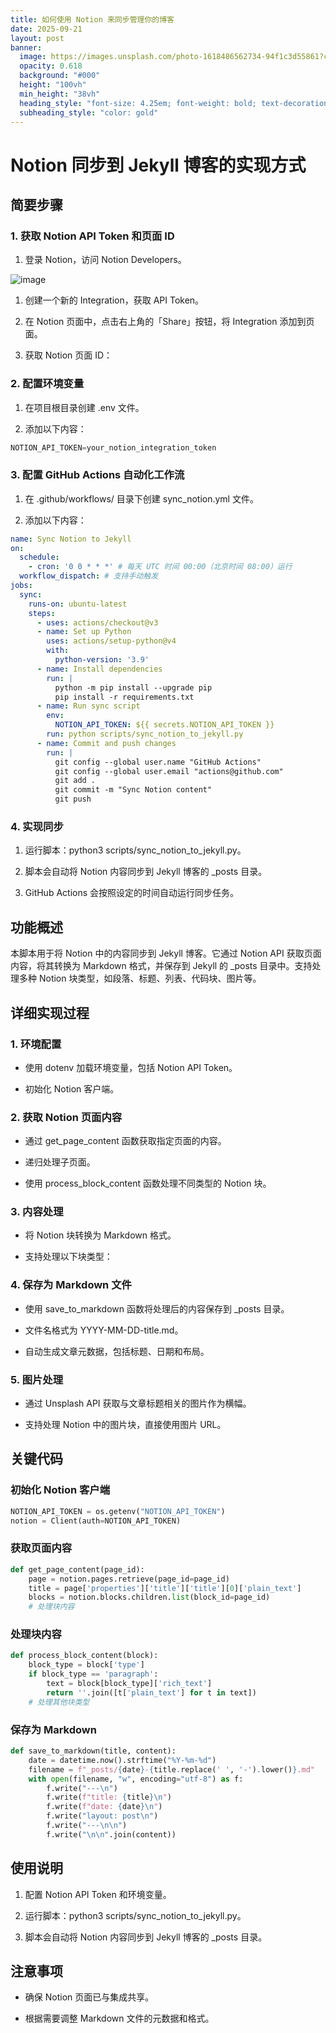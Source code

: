 ```yaml
---
title: 如何使用 Notion 来同步管理你的博客
date: 2025-09-21
layout: post
banner:
  image: https://images.unsplash.com/photo-1618486562734-94f1c3d55861?crop=entropy&cs=tinysrgb&fit=max&fm=jpg&ixid=M3w2OTIwMzJ8MHwxfHJhbmRvbXx8fHx8fHx8fDE3NTg0NDI5OTZ8&ixlib=rb-4.1.0&q=80&w=1080
  opacity: 0.618
  background: "#000"
  height: "100vh"
  min_height: "38vh"
  heading_style: "font-size: 4.25em; font-weight: bold; text-decoration: underline"
  subheading_style: "color: gold"
---
```


# Notion 同步到 Jekyll 博客的实现方式

## 简要步骤

### 1. 获取 Notion API Token 和页面 ID

1. 登录 Notion，访问 Notion Developers。

![image](https://prod-files-secure.s3.us-west-2.amazonaws.com/a7a0cc5a-89b9-4cda-8686-1fba0ca52f40/d19c1afe-dea5-4312-9333-786b0ba83054/image.png?X-Amz-Algorithm=AWS4-HMAC-SHA256&X-Amz-Content-Sha256=UNSIGNED-PAYLOAD&X-Amz-Credential=ASIAZI2LB466TE4TMICG%2F20250921%2Fus-west-2%2Fs3%2Faws4_request&X-Amz-Date=20250921T082315Z&X-Amz-Expires=3600&X-Amz-Security-Token=IQoJb3JpZ2luX2VjEIX%2F%2F%2F%2F%2F%2F%2F%2F%2F%2FwEaCXVzLXdlc3QtMiJIMEYCIQCHja0sEt%2BkW0bBW7kjK7iOA75vX91Puj87qhRagGXJFAIhAN2DdPVd0jHBdI1In4WerRLRUzXk44RSpVtjuGb%2Bl%2FHTKogECP7%2F%2F%2F%2F%2F%2F%2F%2F%2F%2FwEQABoMNjM3NDIzMTgzODA1IgzIO3K%2BrkhDLHYGAFQq3AP9nj1sD7yjhE4eV3%2BPUvrmRMSE2Go62%2BJgyQeWiyOpdwTMDqmSuOmRbyHMFoklk8U%2Bh1wddg6slxi1BJIlatq6VWaMLUGR2TBbqm6FHvDdxrl1bTNVTmppvUirq%2BxLUGk4bu3gk4D6qdhwLZC6%2BXtCcef0wQDDJooY9BvGpYjK2Me7Z1Zqso39rL0NFAs9yth%2FfKATYk9kI0FoZk%2FltAzvrT%2BtipgyZ%2Bwn34sbgTMswyxCbjXcfVsVHfmYrN0KjoCHhuPTTk62G4j%2Bgfzov0mmPGF6pHnNWYq1ZsKJcBjxdwwd9n%2BQpmtlAk%2BPWaenoll%2FjTP3Vayu8ga%2BXRxMhH46feudJLiLNWWj9EJfmiZlxKFDizQMFYdBMsUl9UPVr4JcXyH%2F%2FSkdIYfUMz2QevzGw7OnlMLiTmZ%2BA%2Bg%2FE%2Ftp0QERncHyqeS9xZZoNt6hM9DueU3slHASFlv7AoTy6mIHRkS3Mnyeqo%2FlI%2F3I%2B7wrhk4aYrlVAVUC8Vvu1DV1I%2Fqxv4%2FSWPFMdYcZS6%2FN5AZC9zCF7RXLjiGBEbGcGB3R%2Ft8qx99SLcsitN5xzb%2BwHmIvOH6aYeuzr6%2FgtqA3yQhY7ZQnjLdfT3pq%2F951wa377M5hqnx0v6TQLNHXszChkb7GBjqkAUOdzZmwGyOzjj9aB9XZRBbe%2Br5DZ%2BphIh%2B3zIGTC5dajPWt15xvHP1J7UG2OE%2FEk7UHRZyvDkkRBGDLujvuvalYUEGYs21wwHlxRLh0g3R%2BX6m0KL9XI4A6ALja%2FpbF4zt3JZLOEJhqK1XkArFaZ1RVGRTOU2gTh7vFhpspXXOJ7nRJM%2Ff9MVyRTTRFcILXIM4ZnxpJxvSYjdgCGIT3Tf9HNsXm&X-Amz-Signature=1d9521112279c38415dcbdeac0bed5782313a23f39132f20504803b80638b9d8&X-Amz-SignedHeaders=host&x-amz-checksum-mode=ENABLED&x-id=GetObject)

1. 创建一个新的 Integration，获取 API Token。

1. 在 Notion 页面中，点击右上角的「Share」按钮，将 Integration 添加到页面。

1. 获取 Notion 页面 ID：


### 2. 配置环境变量

1. 在项目根目录创建 .env 文件。

1. 添加以下内容：

```javascript
NOTION_API_TOKEN=your_notion_integration_token
```

### 3. 配置 GitHub Actions 自动化工作流

1. 在 .github/workflows/ 目录下创建 sync_notion.yml 文件。

1. 添加以下内容：

```yaml
name: Sync Notion to Jekyll
on:
  schedule:
    - cron: '0 0 * * *' # 每天 UTC 时间 00:00（北京时间 08:00）运行
  workflow_dispatch: # 支持手动触发
jobs:
  sync:
    runs-on: ubuntu-latest
    steps:
      - uses: actions/checkout@v3
      - name: Set up Python
        uses: actions/setup-python@v4
        with:
          python-version: '3.9'
      - name: Install dependencies
        run: |
          python -m pip install --upgrade pip
          pip install -r requirements.txt
      - name: Run sync script
        env:
          NOTION_API_TOKEN: ${{ secrets.NOTION_API_TOKEN }}
        run: python scripts/sync_notion_to_jekyll.py
      - name: Commit and push changes
        run: |
          git config --global user.name "GitHub Actions"
          git config --global user.email "actions@github.com"
          git add .
          git commit -m "Sync Notion content"
          git push
```

### 4. 实现同步

1. 运行脚本：python3 scripts/sync_notion_to_jekyll.py。

1. 脚本会自动将 Notion 内容同步到 Jekyll 博客的 _posts 目录。

1. GitHub Actions 会按照设定的时间自动运行同步任务。

## 功能概述

本脚本用于将 Notion 中的内容同步到 Jekyll 博客。它通过 Notion API 获取页面内容，将其转换为 Markdown 格式，并保存到 Jekyll 的 _posts 目录中。支持处理多种 Notion 块类型，如段落、标题、列表、代码块、图片等。

## 详细实现过程

### 1. 环境配置

- 使用 dotenv 加载环境变量，包括 Notion API Token。

- 初始化 Notion 客户端。

### 2. 获取 Notion 页面内容

- 通过 get_page_content 函数获取指定页面的内容。

- 递归处理子页面。

- 使用 process_block_content 函数处理不同类型的 Notion 块。

### 3. 内容处理

- 将 Notion 块转换为 Markdown 格式。

- 支持处理以下块类型：


### 4. 保存为 Markdown 文件

- 使用 save_to_markdown 函数将处理后的内容保存到 _posts 目录。

- 文件名格式为 YYYY-MM-DD-title.md。

- 自动生成文章元数据，包括标题、日期和布局。

### 5. 图片处理

- 通过 Unsplash API 获取与文章标题相关的图片作为横幅。

- 支持处理 Notion 中的图片块，直接使用图片 URL。

## 关键代码

### 初始化 Notion 客户端

```python
NOTION_API_TOKEN = os.getenv("NOTION_API_TOKEN")
notion = Client(auth=NOTION_API_TOKEN)
```

### 获取页面内容

```python
def get_page_content(page_id):
    page = notion.pages.retrieve(page_id=page_id)
    title = page['properties']['title']['title'][0]['plain_text']
    blocks = notion.blocks.children.list(block_id=page_id)
    # 处理块内容
```

### 处理块内容

```python
def process_block_content(block):
    block_type = block['type']
    if block_type == 'paragraph':
        text = block[block_type]['rich_text']
        return ''.join([t['plain_text'] for t in text])
    # 处理其他块类型
```

### 保存为 Markdown

```python
def save_to_markdown(title, content):
    date = datetime.now().strftime("%Y-%m-%d")
    filename = f"_posts/{date}-{title.replace(' ', '-').lower()}.md"
    with open(filename, "w", encoding="utf-8") as f:
        f.write("---\n")
        f.write(f"title: {title}\n")
        f.write(f"date: {date}\n")
        f.write("layout: post\n")
        f.write("---\n\n")
        f.write("\n\n".join(content))
```

## 使用说明

1. 配置 Notion API Token 和环境变量。

1. 运行脚本：python3 scripts/sync_notion_to_jekyll.py。

1. 脚本会自动将 Notion 内容同步到 Jekyll 博客的 _posts 目录。

## 注意事项

- 确保 Notion 页面已与集成共享。

- 根据需要调整 Markdown 文件的元数据和格式。